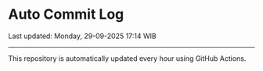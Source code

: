# Auto Commit Log

Last updated: Monday, 29-09-2025 17:14 WIB

---

This repository is automatically updated every hour using GitHub Actions.
